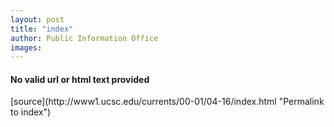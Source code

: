```yaml
---
layout: post
title: "index"
author: Public Information Office
images:
---
```


<h4>No valid url or html text provided</h4>
[source](http://www1.ucsc.edu/currents/00-01/04-16/index.html "Permalink to index")
